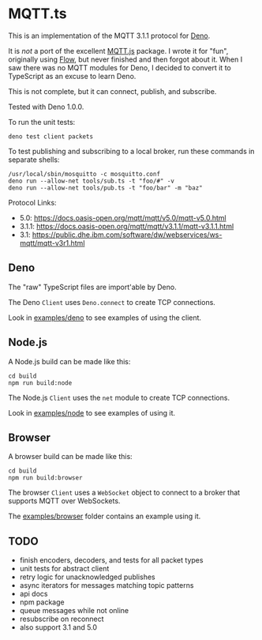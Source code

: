 # MQTT.ts

This is an implementation of the MQTT 3.1.1 protocol for [Deno](https://deno.land/).

It is _not_ a port of the excellent [MQTT.js](https://github.com/mqttjs/MQTT.js) package. I wrote it for "fun", originally using [Flow](https://flow.org/), but never finished and then forgot about it. When I saw there was no MQTT modules for Deno, I decided to convert it to TypeScript as an excuse to learn Deno.

This is not complete, but it can connect, publish, and subscribe.

Tested with Deno 1.0.0.

To run the unit tests:

```
deno test client packets
```

To test publishing and subscribing to a local broker, run these commands in separate shells:

```
/usr/local/sbin/mosquitto -c mosquitto.conf
deno run --allow-net tools/sub.ts -t "foo/#" -v
deno run --allow-net tools/pub.ts -t "foo/bar" -m "baz"
```

Protocol Links:

- 5.0: https://docs.oasis-open.org/mqtt/mqtt/v5.0/mqtt-v5.0.html
- 3.1.1: https://docs.oasis-open.org/mqtt/mqtt/v3.1.1/mqtt-v3.1.1.html
- 3.1: https://public.dhe.ibm.com/software/dw/webservices/ws-mqtt/mqtt-v3r1.html

## Deno

The "raw" TypeScript files are import'able by Deno.

The Deno `Client` uses `Deno.connect` to create TCP connections.

Look in [examples/deno](examples/deno) to see examples of using the client.

## Node.js

A Node.js build can be made like this:

```
cd build
npm run build:node
```

The Node.js `Client` uses the `net` module to create TCP connections.

Look in [examples/node](examples/node) to see examples of using it.

## Browser

A browser build can be made like this:

```
cd build
npm run build:browser
```

The browser `Client` uses a `WebSocket` object to connect to a broker that supports MQTT over WebSockets.

The [examples/browser](examples/browser) folder contains an example using it.

## TODO

- finish encoders, decoders, and tests for all packet types
- unit tests for abstract client
- retry logic for unacknowledged publishes
- async iterators for messages matching topic patterns
- api docs
- npm package
- queue messages while not online
- resubscribe on reconnect
- also support 3.1 and 5.0
